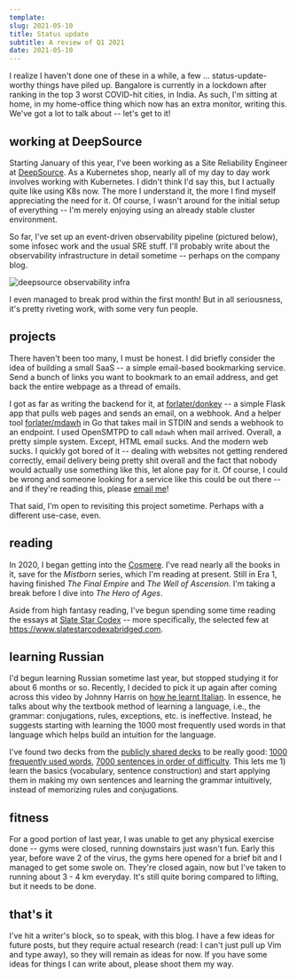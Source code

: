 ```yaml
---
template:
slug: 2021-05-10
title: Status update
subtitle: A review of Q1 2021
date: 2021-05-10
---
```


I realize I haven't done one of these in a while, a few ...
status-update-worthy things have piled up. Bangalore is currently in a
lockdown after ranking in the top 3 worst COVID-hit cities, in India. As
such, I'm sitting at home, in my home-office thing which now has an
extra monitor, writing this. We've got a lot to talk about -- let's get
to it!

## working at DeepSource

Starting January of this year, I've been working as a Site Reliability
Engineer at [DeepSource](https://deepsource.io). As a Kubernetes shop,
nearly all of my day to day work involves working with Kubernetes. I
didn't think I'd say this, but I actually quite like using K8s now. The
more I understand it, the more I find myself appreciating the need for
it. Of course, I wasn't around for the initial setup of everything --
I'm merely enjoying using an already stable cluster environment.

So far, I've set up an event-driven observability pipeline (pictured
below), some infosec work and the usual SRE stuff. I'll probably write
about the observability infrastructure in detail sometime -- perhaps on
the company blog.

![deepsource observability infra](https://cdn.icyphox.sh/vgPL9.png)

I even managed to break prod within the first month! But in all
seriousness, it's pretty riveting work, with some very fun people.

## projects

There haven't been too many, I must be honest. I did briefly consider
the idea of building a small SaaS -- a simple email-based bookmarking
service. Send a bunch of links you want to bookmark to an email address,
and get back the entire webpage as a thread of emails. 

I got as far as writing the backend for it, at
[forlater/donkey](https://git.icyphox.sh/forlater/donkey) -- a simple
Flask app that pulls web pages and sends an email, on a webhook. And a
helper tool [forlater/mdawh](https://git.icyphox.sh/forlater/mdawh) in
Go that takes mail in STDIN and sends a webhook to an endpoint. I used
OpenSMTPD to call `mdawh` when mail arrived. Overall, a pretty simple
system. Except, HTML email sucks. And the modern web sucks. I quickly
got bored of it -- dealing with websites not getting rendered correctly,
email delivery being pretty shit overall and the fact that nobody would
actually use something like this, let alone pay for it. Of course, I
could be wrong and someone looking for a service like this could be out
there -- and if they're reading this, please [email
me](mailto:x@icyphox.sh)!

That said, I'm open to revisiting this project sometime. Perhaps with a
different use-case, even.

## reading

In 2020, I began getting into the
[Cosmere](https://coppermind.net/wiki/Cosmere). I've read nearly all the
books in it, save for the _Mistborn_ series, which I'm reading at
present. Still in Era 1, having finished _The Final Empire_ and _The
Well of Ascension_. I'm taking a break before I dive into _The Hero of
Ages_.

Aside from high fantasy reading, I've begun spending some time reading
the essays at [Slate Star Codex](https://slatestarcodex.com) -- more
specifically, the selected few at
https://www.slatestarcodexabridged.com.

## learning Russian

I'd begun learning Russian sometime last year, but stopped studying it
for about 6 months or so. Recently, I decided to pick it up again after
coming across this video by Johnny Harris on [how he learnt
Italian](https://www.youtube.com/watch?v=3i1lNJPY-4Q). In essence, he
talks about why the textbook method of learning a language, i.e., the
grammar: conjugations, rules, exceptions, etc. is ineffective. Instead,
he suggests starting with learning the 1000 most frequently used words
in that language which helps build an intuition for the language. 

I've found two decks from the [publicly shared
decks](https://ankiweb.net/shared/decks/) to be really good:
[1000 frequently used words](https://ankiweb.net/shared/info/1545956138),
[7000 sentences in order of
difficulty](https://ankiweb.net/shared/info/549290451). This lets me 1)
learn the basics (vocabulary, sentence construction) and start applying
them in making my own sentences and learning the grammar intuitively,
instead of memorizing rules and conjugations.

## fitness

For a good portion of last year, I was unable to get any physical
exercise done -- gyms were closed, running downstairs just wasn't fun.
Early this year, before wave 2 of the virus, the gyms here opened for a
brief bit and I managed to get some swole on. They're closed again, now
but I've taken to running about 3 - 4 km everyday. It's still quite
boring compared to lifting, but it needs to be done.

## that's it

I've hit a writer's block, so to speak, with this blog. I have a few
ideas for future posts, but they require actual research (read: I can't
just pull up Vim and type away), so they will remain as ideas for now.
If you have some ideas for things I can write about, please shoot them
my way.
